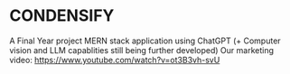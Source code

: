 # CONDENSIFY
A Final Year project MERN stack application using ChatGPT (+ Computer vision and LLM capablities still being further developed)
Our marketing video: https://www.youtube.com/watch?v=ot3B3vh-svU
